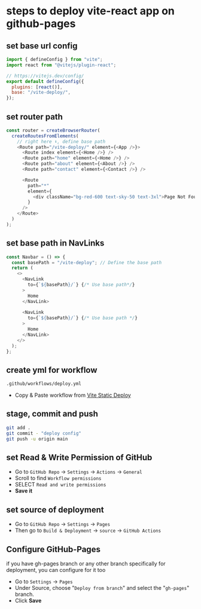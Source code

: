 # steps to deploy vite-react app on github-pages

## set base url config

```javascript
import { defineConfig } from "vite";
import react from "@vitejs/plugin-react";

// https://vitejs.dev/config/
export default defineConfig({
  plugins: [react()],
  base: "/vite-deploy/",
});
```

## set router path

```js
const router = createBrowserRouter(
  createRoutesFromElements(
    // right here ⬇️, define base path
    <Route path="/vite-deploy/" element={<App />}>
      <Route index element={<Home />} />
      <Route path="home" element={<Home />} />
      <Route path="about" element={<About />} />
      <Route path="contact" element={<Contact />} />

      <Route
        path="*"
        element={
          <div className="bg-red-600 text-sky-50 text-3xl">Page Not Found</div>
        }
      />
    </Route>
  )
);
```

## set base path in NavLinks

```js
const Navbar = () => {
  const basePath = "/vite-deploy"; // Define the base path
  return (
    <>
      <NavLink
        to={`${basePath}/`} {/* Use base path*/}
      >
        Home
      </NavLink>
      
      <NavLink
        to={`${basePath}/`} {/* Use base path */}
      >
        Home
      </NavLink>
    </>
  );
};
```


## create yml for workflow
```bash
.github/workflows/deploy.yml
```
  * Copy & Paste workflow from [Vite Static Deploy](https://vitejs.dev/guide/static-deploy.html)

## stage, commit and push
```bash
git add .
git commit - "deploy config"
git push -u origin main
```

## set Read & Write Permission of GitHub
 * Go to `GitHub Repo` -> `Settings` -> `Actions` -> `General`
 * Scroll to find `Workflow permissions`
 * SELECT `Read and write permissions`
 * **Save it**

## set source of deployment
 * Go to `GitHub Repo` -> `Settings` -> `Pages`
 * Then go to `Build & Deployment` -> `source` -> `GitHub Actions`

## Configure GitHub-Pages
if you have gh-pages branch or any other branch specifically for deployment, you can configure for it too
  * Go to `Settings` → `Pages`
  * Under Source, choose "`Deploy from branch`" and select the "`gh-pages`" branch.
  * Click **Save**